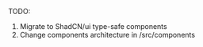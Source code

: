TODO:

1. Migrate to ShadCN/ui type-safe components
2. Change components architecture in /src/components
